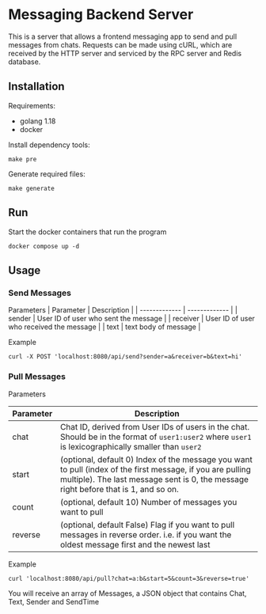# Messaging Backend Server

This is a server that allows a frontend messaging app to send and pull messages from chats. Requests can be made using cURL, which are received by the HTTP server and serviced by the RPC server and Redis database.

## Installation

Requirements:
- golang 1.18
- docker

Install dependency tools:
```
make pre
```

Generate required files:
```
make generate
```

## Run

Start the docker containers that run the program
```
docker compose up -d
```

## Usage

### Send Messages

Parameters
| Parameter  | Description |
| ------------- | ------------- |
| sender  | User ID of user who sent the message  |
| receiver  | User ID of user who received the message  |
| text | text body of message |

Example
```azure
curl -X POST 'localhost:8080/api/send?sender=a&receiver=b&text=hi'
```

### Pull Messages

Parameters

| Parameter  | Description |
| ------------- | ------------- |
| chat  | Chat ID, derived from User IDs of users in the chat. Should be in the format of ```user1:user2``` where ```user1``` is lexicographically smaller than ```user2``` |
| start | (optional, default 0) Index of the message you want to pull (index of the first message, if you are pulling multiple). The last message sent is 0, the message right before that is 1, and so on.  |
| count | (optional, default 10) Number of messages you want to pull |
| reverse | (optional, default False) Flag if you want to pull messages in reverse order. i.e. if you want the oldest message first and the newest last |

Example
```azure
curl 'localhost:8080/api/pull?chat=a:b&start=5&count=3&reverse=true'
```

You will receive an array of Messages, a JSON object that contains Chat, Text, Sender and SendTime